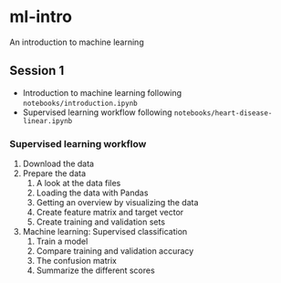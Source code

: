 # ml-intro
An introduction to machine learning

## Session 1
- Introduction to machine learning following `notebooks/introduction.ipynb`
- Supervised learning workflow following `notebooks/heart-disease-linear.ipynb`

### Supervised learning workflow
1. Download the data
1. Prepare the data
    1. A look at the data files
    1. Loading the data with Pandas
    1. Getting an overview by visualizing the data
    1. Create feature matrix and target vector
    1. Create training and validation sets
1. Machine learning: Supervised classification  
    1. Train a model
    1. Compare training and validation accuracy
    1. The confusion matrix
    1. Summarize the different scores
